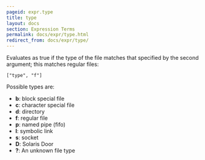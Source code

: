 ```yaml
---
pageid: expr.type
title: type
layout: docs
section: Expression Terms
permalink: docs/expr/type.html
redirect_from: docs/expr/type/
---
```


Evaluates as true if the type of the file matches that specified by the second
argument; this matches regular files:

    ["type", "f"]

Possible types are:

 * **b**: block special file
 * **c**: character special file
 * **d**: directory
 * **f**: regular file
 * **p**: named pipe (fifo)
 * **l**: symbolic link
 * **s**: socket
 * **D**: Solaris Door
 * **?**: An unknown file type
